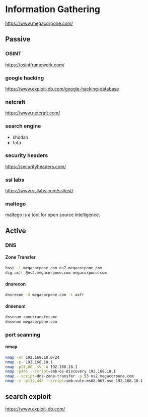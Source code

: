 
# Information Gathering

<https://www.megacorpone.com/>

## Passive

### OSINT

<https://osintframework.com/>

### google hacking

<https://www.exploit-db.com/google-hacking-database>

### netcraft

<https://www.netcraft.com/>

### search engine

- shodan
- fofa

### security headers

<https://securityheaders.com/>

### ssl labs

<https://www.ssllabs.com/ssltest/>

### maltego

maltego is a tool for open source intelligence.

## Active

### DNS

#### Zone Transfer

```bash
host -l megacorpone.com ns2.megacorpone.com
dig axfr @ns2.megacorpone.com megacorpone.com
```

#### dnsrecon

```bash
dnsrecon -d megacorpone.com -t axfr
```

#### dnsenum

```bash
dnsenum zonetransfer.me
dnsenum megacorpone.com
```

### port scanning

#### nmap

```bash
nmap -sn 192.168.18.0/24
nmap -p- 192.168.18.1
nmap -p21,80 -sV -A 192.168.18.1
nmap -p445 --script=smb-os-discovery 192.168.18.1
nmap --script=dns-zone-transfer -p 53 ns2.megacorpone.com
nmap -v -p139,445 --script=smb-vuln-ms08-067.nse 192.168.18.1
```

## search exploit

<https://www.exploit-db.com/>
